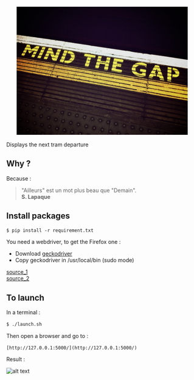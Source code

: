 <p align="center">
  <a href="#"><img src="./picture/mind-the-gap.jpg"  width="450"/></a>
</p>

Displays the next tram departure

## Why ?
Because :  
> "Ailleurs" est un mot plus beau que "Demain".  
> **S. Lapaque**

## Install packages

```
$ pip install -r requirement.txt
```
You need a webdriver, to get the Firefox one :
- Download [geckodriver](https://github.com/mozilla/geckodriver/releases)
- Copy geckodriver in /usr/local/bin (sudo mode)

[source_1](https://stackoverflow.com/questions/40208051/selenium-using-python-geckodriver-executable-needs-to-be-in-path)  
[source_2](https://gist.github.com/ziadoz/3e8ab7e944d02fe872c3454d17af31a5)

## To launch

In a terminal :  
```bash
$ ./launch.sh
```

Then open a browser and go to :  
```
[http://127.0.0.1:5000/](http://127.0.0.1:5000/)
```

Result :  
 
![alt text](./picture/result.png)

